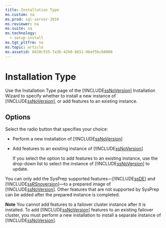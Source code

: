 ```yaml
---
title: Installation Type
ms.custom: na
ms.prod: sql-server-2016
ms.reviewer: na
ms.suite: na
ms.technology: 
  - setup-install
ms.tgt_pltfrm: na
ms.topic: article
ms.assetid: 0420c555-7a3b-42b9-8651-0b4f5bcb0008
---
```

# Installation Type
  Use the Installation Type page of the [!INCLUDE[ssNoVersion](../../Token/Other/ssNoVersion_md.md)] Installation Wizard to specify whether to install a new instance of [!INCLUDE[ssNoVersion](../../Token/Other/ssNoVersion_md.md)], or add features to an existing instance.  
  
## Options  
 Select the radio button that specifies your choice:  
  
-   Perform a new installation of [!INCLUDE[ssNoVersion](../../Token/Other/ssNoVersion_md.md)]  
  
-   Add features to an existing instance of [!INCLUDE[ssNoVersion](../../Token/Other/ssNoVersion_md.md)]  
  
     If you select the option to add features to an existing instance, use the drop\-down list to select the instance of [!INCLUDE[ssNoVersion](../../Token/Other/ssNoVersion_md.md)] to update.  
  
 You can only add the SysPrep supported features—[!INCLUDE[ssDE](../../Token/Other/ssDE_md.md)] and [!INCLUDE[ssRSnoversion](../../Token/Other/ssRSnoversion_md.md)]—to a prepared image of [!INCLUDE[ssNoVersion](../../Token/Other/ssNoVersion_md.md)]. Other features that are not supported by SysPrep can be added after the prepared instance is completed.  
  
 **Note** You cannot add features to a failover cluster instance after it is installed. To add [!INCLUDE[ssNoVersion](../../Token/Other/ssNoVersion_md.md)] features to an existing failover cluster, you must perform a new installation to install a separate instance of [!INCLUDE[ssNoVersion](../../Token/Other/ssNoVersion_md.md)].  
  
  